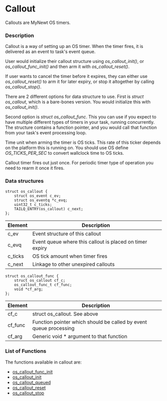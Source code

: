 # Callout

Callouts are MyNewt OS timers.

### Description

Callout is a way of setting up an OS timer. When the timer fires, it is delivered as an event to task's event queue.

User would initialize their callout structure using *os_callout_init()*, or *os_callout_func_init()* and then arm it with *os_callout_reset()*.

If user wants to cancel the timer before it expires, they can either use *os_callout_reset()* to arm it for later expiry, or stop it altogether by calling *os_callout_stop()*.

There are 2 different options for data structure to use. First is *struct os_callout*, which is a bare-bones version. You would initialize this with *os_callout_init()*.

Second option is *struct os_callout_func*. This you can use if you expect to have multiple different types of timers in your task, running concurrently. The structure contains a function pointer, and you would call that function from your task's event processing loop.

Time unit when arming the timer is OS ticks. This rate of this ticker depends on the platform this is running on. You should use OS define *OS_TICKS_PER_SEC* to convert wallclock time to OS  ticks.

Callout timer fires out just once. For periodic timer type of operation you need to rearm it once it fires.

### Data structures

    struct os_callout {
        struct os_event c_ev;
        struct os_eventq *c_evq;
        uint32_t c_ticks;
        TAILQ_ENTRY(os_callout) c_next;
    };


| Element | Description |
|---------|-------------|
| c_ev | Event structure of this callout |
| c_evq | Event queue where this callout is placed on timer expiry |
| c_ticks | OS tick amount when timer fires |
| c_next | Linkage to other unexpired callouts |


    struct os_callout_func {
        struct os_callout cf_c;
        os_callout_func_t cf_func;
        void *cf_arg;
    };


| Element | Description |
|---------|-------------|
| cf_c | struct os_callout. See above |
| cf_func | Function pointer which should be called by event queue processing |
| cf_arg | Generic void * argument to that function |

### List of Functions

The functions available in callout are:

* [os_callout_func_init](os_callout_func_init)
* [os_callout_init](os_callout_init)
* [os_callout_queued](os_callout_queued)
* [os_callout_reset](os_callout_reset)
* [os_callout_stop](os_callout_stop)

